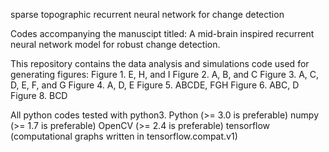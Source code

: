 sparse topographic recurrent neural network for change detection

Codes accompanying the manuscipt titled:
	A mid-brain inspired recurrent neural network model for robust change detection.

This repository contains the data analysis and simulations code used for generating figures:
Figure 1. E, H, and I
Figure 2. A, B, and C
Figure 3. A, C, D, E, F, and G
Figure 4. A, D, E
Figure 5. ABCDE, FGH
Figure 6. ABC, D
Figure 8. BCD

All python codes tested with python3.
Python (>= 3.0 is preferable)
numpy  (>= 1.7 is preferable)
OpenCV (>= 2.4 is preferable)
tensorflow (computational graphs written in tensorflow.compat.v1)




























